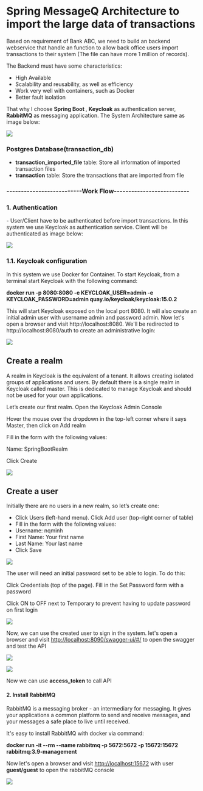 # Spring MessageQ Architecture to import the large data of transactions

<p>Based on requirement of Bank ABC, we need to build an backend webservice that handle an function to allow back office users import transactions to their system (The file can have more 1 million of records).</p>
<p>The Backend must have some characteristics:</p>
<ul>
  <li>High Available</li>
  <li>Scalability and reusability, as well as efficiency</li>
  <li>Work very well with containers, such as Docker</li>
  <li>Better fault isolation</li>
</ul>

<p>That why I choose <b>Spring Boot </b>, <b>Keycloak</b> as authentication server, <b>RabbitMQ</b> as messaging application. The System Architecture same as image below:</p>

![](/imgForReadme/diagram.png)

<h3>Postgres Database(transaction_db)</h3>
 <ul>
  <li><b>transaction_imported_file</b> table: Store all information of imported transaction files </li>
  <li><b>transaction</b> table: Store the transactions that are imported from file</li>
</ul>

<h3>--------------------------Work Flow--------------------------</h3>

<h3>1. Authentication</h3>

 <p>- User/Client have to be authenticated before import transactions. In this system we use Keycloak as authentication service. Client will be authenticated as image below:</p>
 
![](/imgForReadme/keycloak_wf.png)

<h3>1.1. Keycloak configuration</h3>
<p>In this system we use Docker for Container. To start Keycloak, from a terminal start Keycloak with the following command:</p>

<b>docker run -p 8080:8080 -e KEYCLOAK_USER=admin -e KEYCLOAK_PASSWORD=admin quay.io/keycloak/keycloak:15.0.2</b>
<p>This will start Keycloak exposed on the local port 8080. It will also create an initial admin user with username admin and password admin. Now let's open a browser and visit http://localhost:8080. We'll be redirected to http://localhost:8080/auth to create an administrative login:</p>

![](/imgForReadme/keycloak_home.png)

<h2>Create a realm</h2>
<p>A realm in Keycloak is the equivalent of a tenant. It allows creating isolated groups of applications and users. By default there is a single realm in Keycloak called master. This is dedicated to manage Keycloak and should not be used for your own applications.</p>

<p>Let’s create our first realm. Open the Keycloak Admin Console</p>

<p>Hover the mouse over the dropdown in the top-left corner where it says Master, then click on Add realm</p>

<p>Fill in the form with the following values:</p>

<p>Name: SpringBootRealm</p>

<p>Click Create</p>

![](/imgForReadme/keycloak_realm.png)

<h2>Create a user</h2>

<p>Initially there are no users in a new realm, so let’s create one:</p>
<ul>
	<li>Click Users (left-hand menu). Click Add user (top-right corner of table)</li>
	<li>Fill in the form with the following values:</li>
	<li>Username: nqminh</li>
	<li>First Name: Your first name</li>
	<li>Last Name: Your last name</li>
	<li>Click Save</li>
</ul>

![](/imgForReadme/keycloak_adduser.png)

<p>The user will need an initial password set to be able to login. To do this:</p>

<p>Click Credentials (top of the page). Fill in the Set Password form with a password</p>

<p>Click ON to OFF next to Temporary to prevent having to update password on first login

![](/imgForReadme/keycloak_changepassword.png)

<p> Now, we can use the created user to sign in the system. let's open a browser and visit <a href="http://localhost:8090/swagger-ui/#/"> http://localhost:8090/swagger-ui/#/</a> to open the swagger and test the API

![](/imgForReadme/signin(1).png)

![](/imgForReadme/signin(2).png)

<p>Now we can use <b>access_token</b> to call API

<h4>2. Install RabbitMQ</h4>

<p>RabbitMQ is a messaging broker - an intermediary for messaging. It gives your applications a common platform to send and receive messages, and your messages a safe place to live until received.</p>

<p> It's easy to install RabbitMQ with docker via command:<p>
<b>docker run -it --rm --name rabbitmq -p 5672:5672 -p 15672:15672 rabbitmq:3.9-management</b>

<p>Now let's open a browser and visit <a href="http://localhost:15672"> http://localhost:15672</a> with user <b>guest/guest</b> to open the rabbitMQ console

![](/imgForReadme/rabbitMQ.png)
